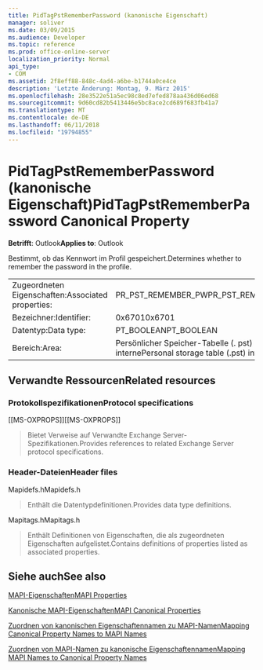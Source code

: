 ```yaml
---
title: PidTagPstRememberPassword (kanonische Eigenschaft)
manager: soliver
ms.date: 03/09/2015
ms.audience: Developer
ms.topic: reference
ms.prod: office-online-server
localization_priority: Normal
api_type:
- COM
ms.assetid: 2f8eff88-848c-4ad4-a6be-b1744a0ce4ce
description: 'Letzte Änderung: Montag, 9. März 2015'
ms.openlocfilehash: 28e3522e51a5ec98c8ed7efed878aa436d06ed68
ms.sourcegitcommit: 9d60cd82b5413446e5bc8ace2cd689f683fb41a7
ms.translationtype: MT
ms.contentlocale: de-DE
ms.lasthandoff: 06/11/2018
ms.locfileid: "19794855"
---
```

# <a name="pidtagpstrememberpassword-canonical-property"></a><span data-ttu-id="f811c-103">PidTagPstRememberPassword (kanonische Eigenschaft)</span><span class="sxs-lookup"><span data-stu-id="f811c-103">PidTagPstRememberPassword Canonical Property</span></span>

  
  
<span data-ttu-id="f811c-104">**Betrifft**: Outlook</span><span class="sxs-lookup"><span data-stu-id="f811c-104">**Applies to**: Outlook</span></span> 
  
<span data-ttu-id="f811c-105">Bestimmt, ob das Kennwort im Profil gespeichert.</span><span class="sxs-lookup"><span data-stu-id="f811c-105">Determines whether to remember the password in the profile.</span></span>
  
|||
|:-----|:-----|
|<span data-ttu-id="f811c-106">Zugeordneten Eigenschaften:</span><span class="sxs-lookup"><span data-stu-id="f811c-106">Associated properties:</span></span>  <br/> |<span data-ttu-id="f811c-107">PR_PST_REMEMBER_PW</span><span class="sxs-lookup"><span data-stu-id="f811c-107">PR_PST_REMEMBER_PW</span></span>  <br/> |
|<span data-ttu-id="f811c-108">Bezeichner:</span><span class="sxs-lookup"><span data-stu-id="f811c-108">Identifier:</span></span>  <br/> |<span data-ttu-id="f811c-109">0x6701</span><span class="sxs-lookup"><span data-stu-id="f811c-109">0x6701</span></span>  <br/> |
|<span data-ttu-id="f811c-110">Datentyp:</span><span class="sxs-lookup"><span data-stu-id="f811c-110">Data type:</span></span>  <br/> |<span data-ttu-id="f811c-111">PT_BOOLEAN</span><span class="sxs-lookup"><span data-stu-id="f811c-111">PT_BOOLEAN</span></span>  <br/> |
|<span data-ttu-id="f811c-112">Bereich:</span><span class="sxs-lookup"><span data-stu-id="f811c-112">Area:</span></span>  <br/> |<span data-ttu-id="f811c-113">Persönlicher Speicher-Tabelle (. pst) interne</span><span class="sxs-lookup"><span data-stu-id="f811c-113">Personal storage table (.pst) internal</span></span>  <br/> |
   
## <a name="related-resources"></a><span data-ttu-id="f811c-114">Verwandte Ressourcen</span><span class="sxs-lookup"><span data-stu-id="f811c-114">Related resources</span></span>

### <a name="protocol-specifications"></a><span data-ttu-id="f811c-115">Protokollspezifikationen</span><span class="sxs-lookup"><span data-stu-id="f811c-115">Protocol specifications</span></span>

<span data-ttu-id="f811c-116">[[MS-OXPROPS]]</span><span class="sxs-lookup"><span data-stu-id="f811c-116">[[MS-OXPROPS]]</span></span> 
  
> <span data-ttu-id="f811c-117">Bietet Verweise auf Verwandte Exchange Server-Spezifikationen.</span><span class="sxs-lookup"><span data-stu-id="f811c-117">Provides references to related Exchange Server protocol specifications.</span></span>
    
### <a name="header-files"></a><span data-ttu-id="f811c-118">Header-Dateien</span><span class="sxs-lookup"><span data-stu-id="f811c-118">Header files</span></span>

<span data-ttu-id="f811c-119">Mapidefs.h</span><span class="sxs-lookup"><span data-stu-id="f811c-119">Mapidefs.h</span></span>
  
> <span data-ttu-id="f811c-120">Enthält die Datentypdefinitionen.</span><span class="sxs-lookup"><span data-stu-id="f811c-120">Provides data type definitions.</span></span>
    
<span data-ttu-id="f811c-121">Mapitags.h</span><span class="sxs-lookup"><span data-stu-id="f811c-121">Mapitags.h</span></span>
  
> <span data-ttu-id="f811c-122">Enthält Definitionen von Eigenschaften, die als zugeordneten Eigenschaften aufgelistet.</span><span class="sxs-lookup"><span data-stu-id="f811c-122">Contains definitions of properties listed as associated properties.</span></span>
    
## <a name="see-also"></a><span data-ttu-id="f811c-123">Siehe auch</span><span class="sxs-lookup"><span data-stu-id="f811c-123">See also</span></span>



[<span data-ttu-id="f811c-124">MAPI-Eigenschaften</span><span class="sxs-lookup"><span data-stu-id="f811c-124">MAPI Properties</span></span>](mapi-properties.md)
  
[<span data-ttu-id="f811c-125">Kanonische MAPI-Eigenschaften</span><span class="sxs-lookup"><span data-stu-id="f811c-125">MAPI Canonical Properties</span></span>](mapi-canonical-properties.md)
  
[<span data-ttu-id="f811c-126">Zuordnen von kanonischen Eigenschaftennamen zu MAPI-Namen</span><span class="sxs-lookup"><span data-stu-id="f811c-126">Mapping Canonical Property Names to MAPI Names</span></span>](mapping-canonical-property-names-to-mapi-names.md)
  
[<span data-ttu-id="f811c-127">Zuordnen von MAPI-Namen zu kanonische Eigenschaftennamen</span><span class="sxs-lookup"><span data-stu-id="f811c-127">Mapping MAPI Names to Canonical Property Names</span></span>](mapping-mapi-names-to-canonical-property-names.md)

